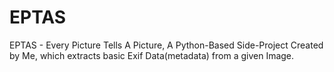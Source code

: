 # EPTAS
EPTAS - Every Picture Tells A Picture, A Python-Based Side-Project Created by Me, which extracts basic Exif Data(metadata) from a given Image.
